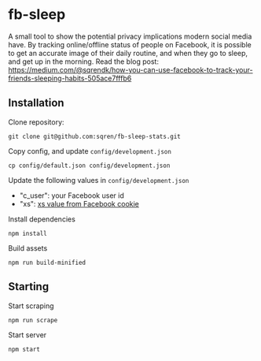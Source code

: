 # fb-sleep

A small tool to show the potential privacy implications modern social media have.
By tracking online/offline status of people on Facebook, it is possible to get an accurate image of their daily routine, and when they go to sleep, and get up in the morning.
Read the blog post: https://medium.com/@sqrendk/how-you-can-use-facebook-to-track-your-friends-sleeping-habits-505ace7fffb6

## Installation
Clone repository:
```
git clone git@github.com:sqren/fb-sleep-stats.git
```

Copy config, and update `config/development.json`
```
cp config/default.json config/development.json
```

Update the following values in `config/development.json`
 - "c_user": your Facebook user id
 -  "xs": [xs value from Facebook cookie](https://gist.github.com/sqren/0e4563f258c9e85e4ae1)

Install dependencies
```
npm install
```

Build assets
```
npm run build-minified
```

## Starting

Start scraping
```
npm run scrape
```

Start server
```
npm start
```
